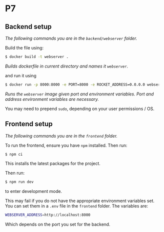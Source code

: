 # P7

## Backend setup
_The following commands you are in the `backend/webserver` folder._

Build the file using:
```bash
$ docker build -t webserver .
```
_Builds dockerfile in current directory and names it `webserver`._

and run it using
```bash
$ docker run -p 8000:8000 -e PORT=8000 -e ROCKET_ADDRESS=0.0.0.0 webserver
```
_Runs the `webserver` image given port and environment variables. Port and address environment variables are necessary._

You may need to prepend `sudo`, depending on your user permissions / OS.

## Frontend setup
_The following commands you are in the `frontend` folder._

To run the frontend, ensure you have `npm` installed. Then run:
```bash
$ npm ci
```

This installs the latest packages for the project.

Then run:
```bash
$ npm run dev
```
to enter development mode. 

This may fail if you do not have the appropriate environment variables set. You can set them in a `.env` file in the `frontend` folder. The variables are:
```bash
WEBSERVER_ADDRESS=http://localhost:8000
```
Which depends on the port you set for the backend.